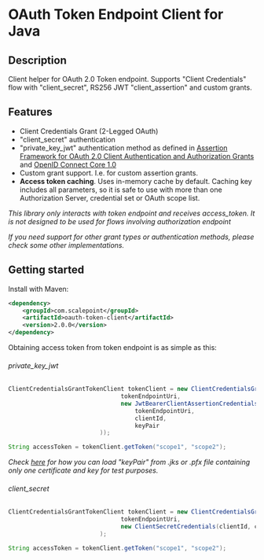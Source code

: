 # OAuth Token Endpoint Client for Java #

## Description ##
Client helper for OAuth 2.0 Token endpoint. Supports "Client Credentials" flow with "client_secret", RS256 JWT "client_assertion" and custom grants.

## Features ##
- Client Credentials Grant (2-Legged OAuth)
- "client_secret" authentication
- "private_key_jwt" authentication method as defined in [Assertion Framework for OAuth 2.0 Client Authentication and Authorization Grants](https://tools.ietf.org/html/rfc7521#section-6.2) and [OpenID Connect Core 1.0](http://openid.net/specs/openid-connect-core-1_0.html#ClientAuthentication)
- Custom grant support. I.e. for custom assertion grants.
- **Access token caching**. Uses in-memory cache by default. Caching key includes all parameters, so it is safe to use with more than one Authorization Server, credential set or OAuth scope list.

_This library only interacts with token endpoint and receives access_token. It is not designed to be used for flows involving authorization endpoint_

_If you need support for other grant types or authentication methods, please check some other implementations._

## Getting started ##
Install with Maven:
```xml
<dependency>
    <groupId>com.scalepoint</groupId>
    <artifactId>oauth-token-client</artifactId>
    <version>2.0.0</version>
</dependency>
```

Obtaining access token from token endpoint is as simple as this:

###### private_key_jwt ######

```java
ClientCredentialsGrantTokenClient tokenClient = new ClientCredentialsGrantTokenClient(
                                tokenEndpointUri,
                                new JwtBearerClientAssertionCredentials(
                                    tokenEndpointUri,
                                    clientId,
                                    keyPair
                          ));

String accessToken = tokenClient.getToken("scope1", "scope2");
```

_Check [here](src/test/java/com/scalepoint/oauth_token_client/TestCertificateHelper.java) for how you can load "keyPair" from .jks or .pfx file containing only one certificate and key for test purposes._

###### client_secret ######

```java
ClientCredentialsGrantTokenClient tokenClient = new ClientCredentialsGrantTokenClient(
                                tokenEndpointUri,
                                new ClientSecretCredentials(clientId, clientSecret)
                          );

String accessToken = tokenClient.getToken("scope1", "scope2");
```
